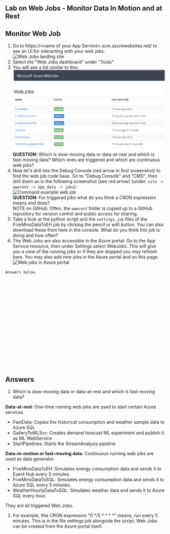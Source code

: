 ## Lab on Web Jobs - Monitor Data In Motion and at Rest



## Monitor Web Job

1.  Go to https://\<name of your App Service\>.scm.azurewebsites.net/ to see an UI for interacting with your web jobs. <br>
![Web Jobs landing site](../imgs/webjob_azuresite.png)
2.  Select the "Web Jobs dashboard" under "Tools"<br>
3.  You will see a list similar to this:<br>
![Web Job List](../imgs/webjob_list.png)<br>
**QUESTION:**  Which is slow-moving data or data-at-rest and which is fast-moving data?  Which ones are triggered and which are continuous web jobs?<br>
4.  Now let's drill into the Debug Console (red arrow in first screenshot) to find the web job code base.  Go to "Debug Console" and "CMD", then drill down as in the following screenshot (see red arrow) (under: `site -> wwwroot -> app_data -> jobs`):<br>
![Command example web job](../imgs/webjob_cmd_example.PNG)<br>
**QUESTION:**  For triggered jobs what do you think a CRON expression means and does?<br>
NOTE on GitHub:  Often, the `wwwroot` folder is copied up to a GitHub repository for version control and public access for sharing.<br>
5.  Take a look at the python script and the `settings.job` files of the FiveMinsDataToEH job by clicking the pencil or edit button.  You can also download these from here in the console.  What do you think this job is doing and how often?
5.  The Web Jobs are also accessible in the Azure portal.  Go to the App Service resource, then under Settings select WebJobs.  This will give you a view of the running jobs or if they are stopped you may refresh here.  You may also add new jobs in the Azure portal and on this page.<br>
![Web jobs in Azure portal](../imgs/webjob_list_portal.png)

```
Answers below.



















```

## Answers

1.  Which is slow-moving data or data-at-rest and which is fast-moving data?

**Data-at-rest**:  One-time running web jobs are used to start certain Azure services.
* PastData: Copies the historical consumption and weather sample data to Azure SQL
* GalleryToMLSvc: Creates demand forecast ML experiment and publish it as ML WebService
* StartPipelines: Starts the StreamAnalysis pipeline

**Data-in-motion or fast-moving data**:  Continuous running web jobs are used as data generator.
* FiveMinsDataToEH: Simulates energy consumption data and sends it to Event Hub every 5 minutes.
* FiveMinsDataToSQL: Simulates energy consumption data and sends it to Azure SQL every 5 minutes.
* WeatherHourlyDataToSQL: Simulates weather data and sends it to Azure SQL every hour.

They are all triggered Web Jobs.

2.  For example, this CRON expression "0 */5 * * * *" means, run every 5 minutes.  This is in the file settings.job alongside the script.  Web Jobs can be created from the Azure portal itself.
